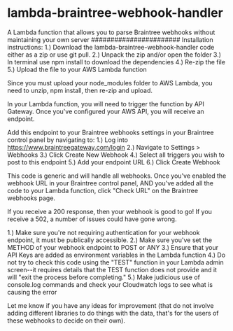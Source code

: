 # lambda-braintree-webhook-handler
A Lambda function that allows you to parse Braintree webhooks without maintaining your own server
#######################
Installation instructions:
1.) Download the lambda-braintree-webhook-handler code either as a zip or use git pull.
2.) Unpack the zip and/or open the folder
3.) In terminal use npm install to download the dependencies
4.) Re-zip the file
5.) Upload the file to your AWS Lambda function

Since you must upload your node_modules folder to AWS Lambda, you need to unzip, npm install, then re-zip and upload.

In your Lambda function, you will need to trigger the function by API Gateway. Once you've configured your AWS API,
you will receive an endpoint.

Add this endpoint to your Braintree webhooks settings in your Braintree control panel by navigating to:
1.) Log into https://www.braintreegateway.com/login
2.) Navigate to Settings > Webhooks
3.) Click Create New Webhook
4.) Select all triggers you wish to post to this endpoint
5.) Add your endpoint URL
6.) Click Create Webhook

This code is generic and will handle all webhooks. Once you've enabled the webhook URL in your Braintree control panel,
AND you've added all the code to your Lambda function, click "Check URL" on the Braintree webhooks page.

If you receive a 200 response, then your webhook is good to go! If you receive a 502, a number of issues could have gone wrong.

1.) Make sure you're not requiring authentication for your webhook endpoint, it must be publically accessible.
2.) Make sure you've set the METHOD of your webhook endpoint to POST or ANY
3.) Ensure that your API Keys are added as environment variables in the Lambda function
4.) Do not try to check this code using the "TEST" function in your Lambda admin screen--it requires details that the
    TEST function does not provide and it will "exit the process before completing."
5.) Make judicious use of console.log commands and check your Cloudwatch logs to see what is causing the error

Let me know if you have any ideas for improvement (that do not involve adding different libraries to do things with the data,
that's for the users of these webhooks to decide on their own).
